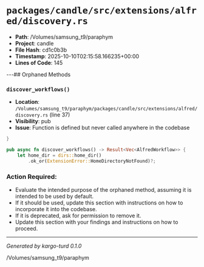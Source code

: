 # `packages/candle/src/extensions/alfred/discovery.rs`

- **Path**: /Volumes/samsung_t9/paraphym
- **Project**: candle
- **File Hash**: cd1c0b3b  
- **Timestamp**: 2025-10-10T02:15:58.166235+00:00  
- **Lines of Code**: 145

---## Orphaned Methods


### `discover_workflows()`

- **Location**: `/Volumes/samsung_t9/paraphym/packages/candle/src/extensions/alfred/discovery.rs` (line 37)
- **Visibility**: pub
- **Issue**: Function is defined but never called anywhere in the codebase

```rust
}

pub async fn discover_workflows() -> Result<Vec<AlfredWorkflow>> {
    let home_dir = dirs::home_dir()
        .ok_or(ExtensionError::HomeDirectoryNotFound)?;
```

### Action Required:

- Evaluate the intended purpose of the orphaned method, assuming it is intended to be used by default.
- If it should be used, update this section with instructions on how to incorporate it into the codebase.
- If it is deprecated, ask for permission to remove it.
- Update this section with your findings and instructions on how to proceed.

---

*Generated by kargo-turd 0.1.0*

/Volumes/samsung_t9/paraphym